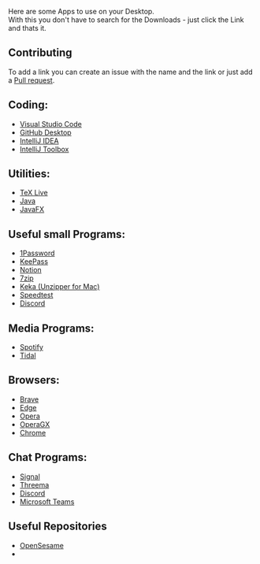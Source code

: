 
Here are some Apps to use on your Desktop.  
With this you don't have to search for the Downloads - just click the Link and thats it.
## Contributing
To add a link you can create an issue with the name and the link or just add a [Pull request](https://github.com/bircni/MyApps/pulls).

## Coding:
- [Visual Studio Code](https://code.visualstudio.com/download)
- [GitHub Desktop](https://desktop.github.com)
- [IntelliJ IDEA](https://www.jetbrains.com/de-de/idea/download)
- [IntelliJ Toolbox](https://www.jetbrains.com/de-de/toolbox-app/)

## Utilities:
- [TeX Live](https://www.tug.org/texlive/)
- [Java](https://www.oracle.com/java/technologies/downloads/)
- [JavaFX](https://gluonhq.com/products/javafx/)

## Useful small Programs:
- [1Password](https://1password.com/downloads)
- [KeePass](https://keepass.info/download.html)
- [Notion](https://www.notion.so/desktop)
- [7zip](https://7-zip.com/download.html)
- [Keka (Unzipper for Mac)](https://www.keka.io/)
- [Speedtest](https://www.speedtest.net/apps)
- [Discord](https://discord.com/download)


## Media Programs:
- [Spotify](https://www.spotify.com/download/)
- [Tidal](https://tidal.com/download)

## Browsers:
- [Brave](https://brave.com/download/)
- [Edge](https://www.microsoft.com/edge)
- [Opera](https://www.opera.com/download)
- [OperaGX](https://www.opera.com/gx)
- [Chrome](https://www.google.com/chrome/)

## Chat Programs:
- [Signal](https://signal.org/download/)
- [Threema](https://threema.ch/download)
- [Discord](https://discord.com/download)
- [Microsoft Teams](https://www.microsoft.com/microsoft-teams/download-app)

## Useful Repositories
- [OpenSesame](https://github.com/OpenSesameManager/OpenSesame/releases)
- 